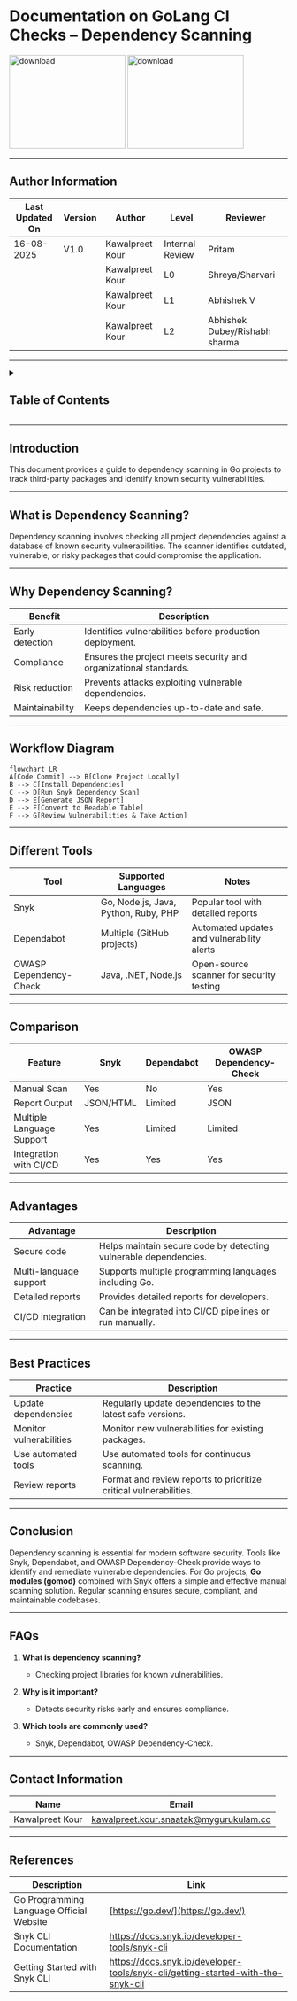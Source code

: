# Documentation on GoLang CI Checks – Dependency Scanning

<img width="210" height="169" alt="download" src="https://github.com/user-attachments/assets/b2917121-dc26-4da2-8858-cc655f199608" />

<img width="210" height="169" alt="download" src="https://github.com/user-attachments/assets/9261c208-056b-4d32-af65-70bd88229b51" />

---
## Author Information

| Last Updated On | Version | Author           | Level           | Reviewer               |
|-----------------|---------|------------------|-----------------|------------------------|
| 16-08-2025      | V1.0    | Kawalpreet Kour  | Internal Review | Pritam                 |
|                 |         | Kawalpreet Kour  | L0              | Shreya/Sharvari        |
|                 |         | Kawalpreet Kour  | L1              | Abhishek V             |
|                 |         | Kawalpreet Kour  | L2              | Abhishek Dubey/Rishabh sharma |

---



<details>
  <summary><h2><strong>Table of Contents</strong></h2></summary>

- [Introduction](#introduction)  
- [What is Dependency Scanning?](#what-is-dependency-scanning)  
- [Why Dependency Scanning?](#why-dependency-scanning)  
- [Workflow Diagram](#workflow-diagram)  
- [Different Tools](#different-tools)  
- [Comparison](#comparison)  
- [Advantages](#advantages)  
- [Best Practices](#best-practices)  
- [Conclusion](#conclusion)  
- [FAQs](#faqs)  
- [References](#references)  

</details>


---

## Introduction

This document provides a guide to dependency scanning in Go projects to track third-party packages and identify known security vulnerabilities.

---

## What is Dependency Scanning?

Dependency scanning involves checking all project dependencies against a database of known security vulnerabilities. The scanner identifies outdated, vulnerable, or risky packages that could compromise the application.

---

## Why Dependency Scanning?

| Benefit            | Description                                               |
|-------------------|-----------------------------------------------------------|
| Early detection    | Identifies vulnerabilities before production deployment. |
| Compliance         | Ensures the project meets security and organizational standards. |
| Risk reduction     | Prevents attacks exploiting vulnerable dependencies.    |
| Maintainability    | Keeps dependencies up-to-date and safe.                 |

---

## Workflow Diagram

```mermaid
flowchart LR
A[Code Commit] --> B[Clone Project Locally]
B --> C[Install Dependencies]
C --> D[Run Snyk Dependency Scan]
D --> E[Generate JSON Report]
E --> F[Convert to Readable Table]
F --> G[Review Vulnerabilities & Take Action]
```
---

## Different Tools

| Tool                     | Supported Languages                       | Notes                                    |
|---------------------------|------------------------------------------|------------------------------------------|
| Snyk                     | Go, Node.js, Java, Python, Ruby, PHP    | Popular tool with detailed reports       |
| Dependabot               | Multiple (GitHub projects)              | Automated updates and vulnerability alerts |
| OWASP Dependency-Check    | Java, .NET, Node.js                     | Open-source scanner for security testing |

---

## Comparison

| Feature                     | Snyk             | Dependabot        | OWASP Dependency-Check |
|------------------------------|-----------------|-----------------|-----------------------|
| Manual Scan                  | Yes             | No              | Yes                   |
| Report Output                | JSON/HTML       | Limited         | JSON                  |
| Multiple Language Support    | Yes             | Limited         | Limited               |
| Integration with CI/CD       | Yes             | Yes             | Yes                   |

---

## Advantages

| Advantage                        | Description                                              |
|---------------------------------|----------------------------------------------------------|
| Secure code                       | Helps maintain secure code by detecting vulnerable dependencies. |
| Multi-language support            | Supports multiple programming languages including Go.  |
| Detailed reports                  | Provides detailed reports for developers.              |
| CI/CD integration                 | Can be integrated into CI/CD pipelines or run manually. |

---

## Best Practices

| Practice                           | Description                                               |
|-----------------------------------|-----------------------------------------------------------|
| Update dependencies                | Regularly update dependencies to the latest safe versions. |
| Monitor vulnerabilities            | Monitor new vulnerabilities for existing packages.       |
| Use automated tools                 | Use automated tools for continuous scanning.            |
| Review reports                     | Format and review reports to prioritize critical vulnerabilities. |

---

## Conclusion

Dependency scanning is essential for modern software security. Tools like Snyk, Dependabot, and OWASP Dependency-Check provide ways to identify and remediate vulnerable dependencies. For Go projects, **Go modules (gomod)** combined with Snyk offers a simple and effective manual scanning solution. Regular scanning ensures secure, compliant, and maintainable codebases.

---

## FAQs

1. **What is dependency scanning?**  
   - Checking project libraries for known vulnerabilities.  

2. **Why is it important?**  
   - Detects security risks early and ensures compliance.  

3. **Which tools are commonly used?**  
   - Snyk, Dependabot, OWASP Dependency-Check.  

---

## Contact Information

| Name             | Email                          |
|------------------|--------------------------------|
| Kawalpreet Kour  | kawalpreet.kour.snaatak@mygurukulam.co |

---
## References

| Description                               | Link                                                                 |
|-------------------------------------------|----------------------------------------------------------------------|
| Go Programming Language Official Website  | [https://go.dev/](https://go.dev/)                                   |
| Snyk CLI Documentation                     | https://docs.snyk.io/developer-tools/snyk-cli                       |
| Getting Started with Snyk CLI             | https://docs.snyk.io/developer-tools/snyk-cli/getting-started-with-the-snyk-cli |
